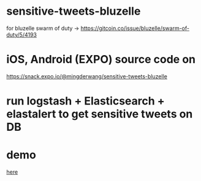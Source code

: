 # sensitive-tweets-bluzelle
for bluzelle swarm of duty -> https://gitcoin.co/issue/bluzelle/swarm-of-duty/5/4193

# iOS, Android (EXPO) source code on 
https://snack.expo.io/@mingderwang/sensitive-tweets-bluzelle

# run logstash + Elasticsearch + elastalert to get sensitive tweets on DB

# demo
[here](https://github.com/mingderwang/sensitive-tweets-bluzelle/tree/master/demo)
